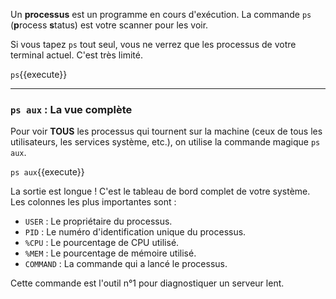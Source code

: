 Un **processus** est un programme en cours d'exécution. La commande `ps` (**p**rocess **s**tatus) est votre scanner pour les voir.

Si vous tapez `ps` tout seul, vous ne verrez que les processus de votre terminal actuel. C'est très limité.

`ps`{{execute}}

---

### `ps aux` : La vue complète

Pour voir **TOUS** les processus qui tournent sur la machine (ceux de tous les utilisateurs, les services système, etc.), on utilise la commande magique `ps aux`.

`ps aux`{{execute}}

La sortie est longue ! C'est le tableau de bord complet de votre système. Les colonnes les plus importantes sont :
-   `USER` : Le propriétaire du processus.
-   `PID` : Le numéro d'identification unique du processus.
-   `%CPU` : Le pourcentage de CPU utilisé.
-   `%MEM` : Le pourcentage de mémoire utilisé.
-   `COMMAND` : La commande qui a lancé le processus.

Cette commande est l'outil n°1 pour diagnostiquer un serveur lent.
